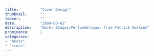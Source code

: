 ```yaml
---
title:			"Cover Design"
thumbnail:		""
teaser:			""
date:			"2009-08-01"
description:	"Novel &laquo;Perfume&raquo; from Patrick Süskind"
prominence:		1
categories:
- "books"
- "icons"
---
```


